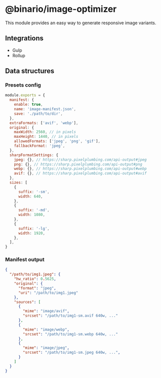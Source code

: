 # @binario/image-optimizer

This module provides an easy way to generate responsive image variants.

## Integrations

- Gulp
- Rollup

## Data structures

### Presets config

```javascript
module.exports = {
  manifest: {
    enable: true,
    name: 'image-manifest.json',
    save: './path/to/dir',
  },
  extraFormats: ['avif', 'webp'],
  original: {
    maxWidth: 2560, // in pixels
    maxHeight: 1440, // in pixels
    allowedFormats: ['jpeg', 'png', 'gif'],
    fallbackFormat: 'jpeg',
  },
  sharpFormatSettings: {
    jpeg: {}, // https://sharp.pixelplumbing.com/api-output#jpeg
    png: {}, // https://sharp.pixelplumbing.com/api-output#png
    webp: {}, // https://sharp.pixelplumbing.com/api-output#webp
    avif: {}, // https://sharp.pixelplumbing.com/api-output#avif
  },
  sizes: [
    {
      suffix: '-sm',
      width: 640,
    },
    {
      suffix: '-md',
      width: 1080,
    },
    {
      suffix: '-lg',
      width: 1920,
    },
  ],
}
```

### Manifest output

```json
{
  "/path/to/img1.jpeg": {
    "hw_ratio": 0.5625,
    "original": {
      "format": "jpeg",
      "uri": "/path/to/img1.jpeg"
    },
    "sources": [
      {
        "mime": "image/avif",
        "srcset": "/path/to/img1-sm.avif 640w, ..."
      },
      {
        "mime": "image/webp",
        "srcset": "/path/to/img1-sm.webp 640w, ..."
      },
      {
        "mime": "image/jpeg",
        "srcset": "/path/to/img1-sm.jpeg 640w, ...",
      }
    ]
  }
}
```
